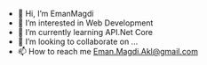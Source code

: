 - 👋 Hi, I’m EmanMagdi
- 👀 I’m interested in Web Development
- 🌱 I’m currently learning API.Net Core
- 💞️ I’m looking to collaborate on ...
- 📫 How to reach me Eman.Magdi.Akl@gmail.com

<!---
EmanMagdi-dev/EmanMagdi-dev is a ✨ special ✨ repository because its `README.md` (this file) appears on your GitHub profile.
You can click the Preview link to take a look at your changes.
--->
